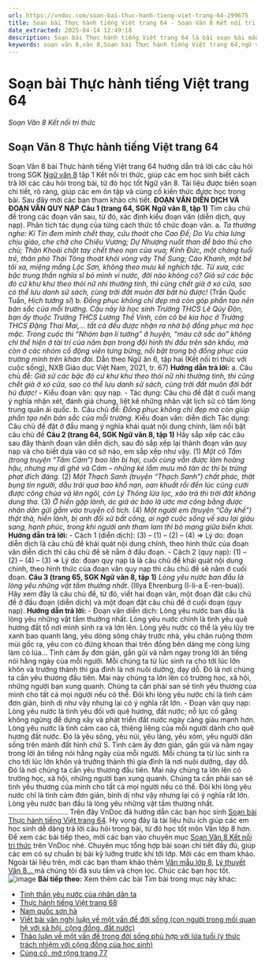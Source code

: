 ```yaml
---
url: https://vndoc.com/soan-bai-thuc-hanh-tieng-viet-trang-64-299675
title: Soạn bài Thực hành tiếng Việt trang 64 - Soạn Văn 8 Kết nối tri thức - VnDoc.com
date_extracted: 2025-04-14 12:49:18
description: Soạn bài Thực hành tiếng Việt trang 64 là bài soạn bài mẫu thuộc chương trình Ngữ văn lớp 8 KNTT học kì 1. Mời các bạn cùng tham khảo bài soạn để chuẩn bị cho bài học sắp tới của mình.
keywords: soạn văn 8,văn 8,Soạn bài Thực hành tiếng Việt trang 64,ngữ văn 8,soan van 8,soạn văn lớp 8,giải văn 8,soạn văn 8 tập 1,soạn văn 8 Thực hành tiếng Việt trang 64,soạn Thực hành tiếng Việt trang 64,soạn văn 8 kết nối tri thức,văn 8 chân trời sáng tạo,ngữ văn 8 kết nối tri thức,Thực hành tiếng Việt trang 64,soạn bài Thực hành tiếng Việt trang 64 lớp 8,soạn văn 8 kntt,văn 8 kết nối tri thức
---
```


# Soạn bài Thực hành tiếng Việt trang 64
 _Soạn Văn 8 Kết nối tri thức_
## Soạn Văn 8 Thực hành tiếng Việt trang 64
Soạn Văn 8 bài Thực hành tiếng Việt trang 64 hướng dẫn trả lời các câu hỏi trong SGK [Ngữ văn 8](<https://vndoc.com/ngu-van-lop8>) tập 1 Kết nối tri thức, giúp các em học sinh biết cách trả lời các câu hỏi trong bài, từ đó học tốt Ngữ văn 8. Tài liệu được biên soạn chi tiết, rõ ràng, giúp các em ôn tập và củng cố kiến thức được học trong bài. Sau đây mời các bạn tham khảo chi tiết.
**ĐOẠN VĂN DIỄN DỊCH VÀ ĐOẠN VĂN QUY NẠP**
**Câu 1 \(trang 64, SGK Ngữ văn 8, tập 1\)**
Tìm câu chủ đề trong các đoạn văn sau, từ đó, xác định kiểu đoạn văn \(diễn dịch, quy nạp\). Phân tích tác dụng của từng cách thức tổ chức đoạn văn.
a. _Ta thường nghe: Kỉ Tín đem mình chết thay, cứu thoát cho Cao Đế; Do Vu chìa lưng chịu giáo, che chở cho Chiêu Vương; Dự Nhượng nuốt than để báo thù cho chủ; Thân Khoái chặt tay chết theo nạn của vua; Kính Đức, một chàng tuổi trẻ, thân phò Thái Tông thoát khỏi vòng vây Thế Sung; Cảo Khanh, một bề tôi xa, miệng mắng Lộc Sơn, không theo mưu kế nghịch tặc. Từ xưa, các bậc trung thần nghĩa sĩ bỏ mình vì nước, đời nào không có? Giả sử các bậc đó cứ khư khư theo thói nữ nhi thường tình, thì cũng chết già ở xó cửa, sao có thể lưu danh sử sách, cùng trời đất muôn đời bất hủ được\!_
\(Trần Quốc Tuấn, _Hịch tướng sĩ_\)
b. _Đồng phục không chỉ đẹp mà còn góp phần tạo nên bản sắc của mỗi trường. Cậu này là học sinh Trường THCS Lê Qúy Đôn, bạn ấy thuộc Trường THCS Lương Thế Vinh, còn cô bé kia học ở Trường THCS Đặng Thai Mai,… tất cả đều được nhận ra nhờ bộ đồng phục mà học mặc. Trong cuộc thi “Nhóm bạn lí tưởng” ở huyện, “màu cờ sắc áo” không chỉ thể hiện ở tài trí của năm bạn trong đội hình thi đấu trên sân khấu, mà còn ở các nhóm cổ động viên tưng bừng, nổi bật trong bộ đồng phục của trường mình trên khán đài._
Dẫn theo Ngữ ăn 6, tập hai \(Kết nối tri thức với cuộc sống\), NXB Giáo dục Việt Nam, 2021, tr. 67\)
**Hướng dẫn trả lời:**
a. Câu chủ đề: _Giả sử các bậc đó cứ khư khư theo thói nữ nhi thường tình, thì cũng chết già ở xó cửa, sao có thể lưu danh sử sách, cùng trời đất muôn đời bất hủ được\!_
\- Kiểu đoạn văn: quy nạp.
\- Tác dụng: Câu chủ đề đặt ở cuối mang ý nghĩa nhận xét, đánh giá chung, liệt kê những nhân vật lịch sử có tấm lòng trung quân ái quốc.
b. Câu chủ đề: _Đồng phục không chỉ đẹp mà còn giúp phần tạo nên bản sắc của mỗi trường._
Kiểu đoạn văn: diễn dịch
Tác dụng: Câu chủ đề đặt ở đầu mang ý nghĩa khái quát nội dung chính, làm nổi bật câu chủ đề
**Câu 2 \(trang 64, SGK Ngữ văn 8, tập 1\)**
Hãy sắp xếp các câu sau đây thành đoạn văn diễn dịch, sau đó sắp xếp lại thành đoạn văn quy nạp và cho biết dựa vào cơ sở nào, em sắp xếp như vậy.
\(1\) _Một cô Tấm \(trong truyện “Tấm Cám”\) bao lần bị hại, cuối cùng vẫn được làm hoàng hậu, nhưng mụ dì ghẻ và Cám – những kẻ lắm mưu mô tàn ác thì bị trừng phạt đích đáng._
\(2\) _Một Thạch Sanh \(truyện “Thạch Sanh”\) chất phác, thật bụng tin người, dẫu trải qua bao khổ nạn, oan khuất rồi đến lúc cũng cưới được công chúa và lên ngôi, còn Lý Thông lừa lọc, xảo trá thì trời đất không dung tha._
\(3\) _Ở hiền gặp lành, ác giả ác báo là ước mơ công bằng được nhân dân gửi gắm vào truyện cổ tích._
\(4\) _Một người em \(truyện “Cây khế”\) thật thà, hiền lành, bị anh đối xử bất công, ai ngờ cuộc sống về sau lại giàu sang, hạnh phúc, trong khi người anh tham lam thì bỏ mạng giữa biển khơi._
**Hướng dẫn trả lời:**
\- Cách 1 \(diễn dịch\): \(3\) – \(1\) – \(2\) – \(4\) => Lý do: đoạn diễn dịch là câu chủ đề khái quát nội dung chính, theo hình thức của đoạn văn diễn dịch thì câu chủ đề sẽ nằm ở đầu đoạn.
\- Cách 2 \(quy nạp\): \(1\) – \(2\) – \(4\) – \(3\) => Lý do: đoạn quy nạp là là câu chủ đề khái quát nội dung chính, theo hình thức của đoạn văn quy nạp thì câu chủ đề sẽ nằm ở cuối đoạn.
**Câu 3 \(trang 65, SGK Ngữ văn 8, tập 1\)**
_Lòng yêu nước ban đầu là lòng yêu những vật tầm thường nhất_. \(IIlya Ehrenburg \(I-li-a E-ren-bua\)\). Hãy xem đây là câu chủ đề, từ đó, viết hai đoạn văn, một đoạn đặt câu chủ đề ở đầu đoạn \(diễn dịch\) và một đoạn đặt câu chủ đề ở cuối đoạn \(quy nạp\).
**Hướng dẫn trả lời:**
\- Đoạn văn diễn dịch:
Lòng yêu nước ban đầu là lòng yêu những vật tầm thường nhất. Lòng yêu nước chính là tình yêu quê hương đất tổ nơi mình sinh ra và lớn lên. Lòng yêu nước có thể là yêu lũy tre xanh bao quanh làng, yêu dòng sông chảy trước nhà, yêu chân ruộng thơm mùi gốc rạ, yêu con cò đứng khoan thai trên đồng bên dáng mẹ còng lưng làm cỏ lúa… Tình cảm ấy đơn giản, gần gũi và nằm ngay trong lời ăn tiếng nói hằng ngày của mỗi người. Mỗi chúng ta từ lúc sinh ra cho tới lúc lớn khôn và trưởng thành thì gia đình là nơi nuôi dưỡng, dạy dỗ. Đó là nơi chúng ta cần yêu thương đầu tiên. Mai này chúng ta lớn lên có trường học, xã hội, những người bạn xung quanh. Chúng ta cần phải san sẻ tình yêu thương của mình cho tất cả mọi người nếu có thể. Đôi khi lòng yêu nước chỉ là tình cảm đơn giản, bình dị như vậy nhưng lại có ý nghĩa rất lớn.
\- Đoạn văn quy nạp:
Lòng yêu nước là tình yêu đối với quê hương, đất nước; nỗ lực cố gắng không ngừng để dựng xây và phát triển đất nước ngày càng giàu mạnh hơn. Lòng yêu nước là tình cảm cao cả, thiêng liêng của mỗi người dành cho quê hương đất nước. Đó là yêu sông, yêu núi, yêu làng, yêu xóm, yêu người dân sống trên mảnh đất hình chữ S. Tình cảm ấy đơn giản, gần gũi và nằm ngay trong lời ăn tiếng nói hằng ngày của mỗi người. Mỗi chúng ta từ lúc sinh ra cho tới lúc lớn khôn và trưởng thành thì gia đình là nơi nuôi dưỡng, dạy dỗ. Đó là nơi chúng ta cần yêu thương đầu tiên. Mai này chúng ta lớn lên có trường học, xã hội, những người bạn xung quanh. Chúng ta cần phải san sẻ tình yêu thương của mình cho tất cả mọi người nếu có thể. Đôi khi lòng yêu nước chỉ là tình cảm đơn giản, bình dị như vậy nhưng lại có ý nghĩa rất lớn. Lòng yêu nước ban đầu là lòng yêu những vật tầm thường nhất.
..............................
Trên đây VnDoc đã hướng dẫn các bạn học sinh [Soạn bài Thực hành tiếng Việt trang 64](<https://vndoc.com/soan-bai-cung-co-mo-rong-trang-55-tap-1-ket-noi-tri-thuc-299654>). Hy vọng đây là tài liệu hữu ích giúp các em học sinh dễ dàng trả lời câu hỏi trong bài, từ đó học tốt môn Văn lớp 8 hơn. Để xem các bài tiếp theo, mời các bạn vào chuyên mục [Soạn Văn 8 Kết nối tri thức](<https://vndoc.com/ngu-van-8-ket-noi-tri-thuc>) trên VnDoc nhé. Chuyên mục tổng hợp bài soạn chi tiết đầy đủ, giúp các em có sự chuẩn bị bài kỹ lưỡng trước khi tới lớp. Mời các em tham khảo.
Ngoài tài liệu trên, mời các bạn tham khảo thêm [Văn mẫu lớp 8](<https://vndoc.com/van-mau-lop8>), [Lý thuyết Văn 8... ](<https://vndoc.com/ly-thuyet-ngu-van8>)mà chúng tôi đã sưu tầm và chọn lọc. Chúc các bạn học tốt.
![image](https://i.vdoc.vn/data/image/2022/08/26/ban-tay.svg) **Bài tiếp theo:**
Xem thêm các bài Tìm bài trong mục này khác:
  * [Tinh thần yêu nước của nhân dân ta](</soan-bai-tinh-than-yeu-nuoc-cua-nhan-dan-ta-ket-noi-tri-thuc-299720>)
  * [Thực hành tiếng Việt trang 68](</soan-bai-thuc-hanh-tieng-viet-trang-68-ket-noi-tri-thuc-299726>)
  * [Nam quốc sơn hà](</soan-bai-nam-quoc-son-ha-299733>)
  * [Viết bài văn nghị luận về một vấn đề đời sống \(con người trong mối quan hệ với xã hội, cộng đồng, đất nước\)](</soan-bai-viet-bai-van-nghi-luan-ve-mot-van-de-doi-song-con-nguoi-trong-moi-quan-he-voi-xa-hoi-cong-dong-dat-nuoc-299757>)
  * [Thảo luận về một vấn đề trong đời sống phù hợp với lứa tuổi \(ý thức trách nhiệm với cộng đồng của học sinh\) ](</soan-bai-thao-luan-ve-mot-van-de-trong-doi-song-phu-hop-voi-lua-tuoi-y-thuc-trach-nhiem-voi-cong-dong-cua-hoc-sinh-299766>)
  * [Củng cố, mở rộng trang 77 ](</soan-bai-cung-co-mo-rong-trang-77-tap-1-ket-noi-tri-thuc-299767>)

